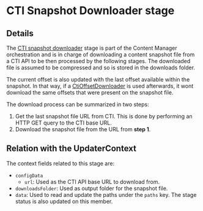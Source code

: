 # CTI Snapshot Downloader stage

## Details

The [CTI snapshot downloader](../../src/components/CtiSnapshotDownloader.hpp) stage is part of the Content Manager orchestration and is in charge of downloading a content snapshot file from a CTI API to be then processed by the following stages. The downloaded file is assumed to be compressed and so is stored in the downloads folder.

The current offset is also updated with the last offset available within the snapshot. In that way, if a [CtiOffsetDownloader](CTI_OFFSET_DOWNLOADER.md) is used afterwards, it wont download the same offsets that were present on the snapshot file.

The download process can be summarized in two steps:
1. Get the last snapshot file URL from CTI. This is done by performing an HTTP GET query to the CTI base URL.
2. Download the snapshot file from the URL from **step 1**.

## Relation with the UpdaterContext

The context fields related to this stage are:

- `configData`
  + `url`: Used as the CTI API base URL to download from.
- `downloadsFolder`: Used as output folder for the snapshot file.
- `data`: Used to read and update the paths under the `paths` key. The stage status is also updated on this member.
